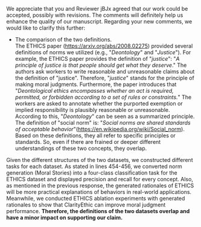 We appreciate that you and Reviewer jBJx agreed that our work could be accepted, possibly with revisions. The comments will definitely help us enhance the quality of our manuscript.
Regarding your new comments, we would like to clarify this further:
- The comparison of the two definitions.   
  The ETHICS paper (https://arxiv.org/abs/2008.02275) provided several definitions of norms we utilized (e.g., "*Deontology*" and "*Justice*"). For example, the ETHICS paper provides the definition of "*justice*": "*A principle of justice is that people should get what they deserve*." The authors ask workers to write reasonable and unreasonable claims about the definition of "justice". Therefore, "*justice*" stands for the principle of making moral judgments. Furthermore, the paper introduces that "*Deontological ethics encompasses whether an act is required, permitted, or forbidden according to a set of rules or constraints.*" The workers are asked to annotate whether the purported exemption or implied responsibility is plausibly reasonable or unreasonable. According to this, "*Deontology*" can be seen as a summarized principle. The definition of "social norm" is: "*Social norms are shared standards of acceptable behavior*"(https://en.wikipedia.org/wiki/Social_norm). Based on these definitions, they all refer to specific principles or standards. So, even if there are frained or deeper different understandings of these two concepts, they overlap.
  
Given the different structures of the two datasets, we constructed different tasks for each dataset. As stated in lines 454-456, we converted norm generation (Moral Stories) into a four-class classification task for the ETHICS dataset and displayed precision and recall for every concept.
Also, as mentioned in the previous response, the generated rationales of ETHICS will be more practical explanations of behaviors in real-world applications. Meanwhile, we conducted ETHICS ablation experiments with generated rationales to show that ClarityEthic can improve moral judgment performance. **Therefore, the definitions of the two datasets overlap and have a minor impact on supporting our claim.**
